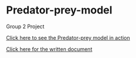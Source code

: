 # Predator-prey-model
Group 2 Project

[Click here to see the Predator-prey model in action](https://www.youtube.com/watch?v=ahBmVCzznc0&feature=youtu.be)

[Click here for the written document](https://www.overleaf.com/9028774bvfwbwchgyyf)
